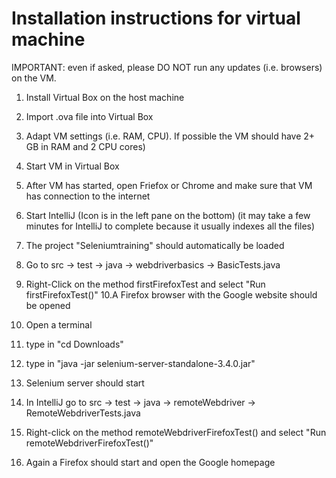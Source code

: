 # Installation instructions for virtual machine 

IMPORTANT: even if asked, please DO NOT run any updates (i.e. browsers) on the VM. 

1. Install Virtual Box on the host machine 
2. Import .ova file into Virtual Box 
3. Adapt VM settings (i.e. RAM, CPU). If possible the VM should have 2+ GB in RAM and 2 CPU cores) 
4. Start VM in Virtual Box 
5. After VM has started, open Friefox or Chrome and make sure that VM has connection to the internet 
6. Start IntelliJ (Icon is in the left pane on the bottom) (it may take a few minutes for IntelliJ to complete because it usually indexes all the files) 
7. The project "Seleniumtraining" should automatically be loaded 
8. Go to src -> test -> java -> webdriverbasics -> BasicTests.java 
9. Right-Click on the method firstFirefoxTest and select "Run firstFirefoxTest()"
10.A Firefox browser with the Google website should be opened

11. Open a terminal 
12. type in "cd Downloads"
13. type in "java -jar selenium-server-standalone-3.4.0.jar"
14. Selenium server should start 
15. In IntelliJ go to src -> test -> java -> remoteWebdriver -> RemoteWebdriverTests.java
16. Right-click on the method remoteWebdriverFirefoxTest() and select "Run remoteWebdriverFirefoxTest()"
17. Again a Firefox should start and open the Google homepage 


